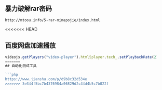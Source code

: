 ## 暴力破解rar密码

```
http://mtoou.info/5-rar-mimapojie/index.html
```

<<<<<<< HEAD
## 百度网盘加速播放

```js
videojs.getPlayers("video-player").html5player.tech_.setPlaybackRate(2)
=======
## 自动化测试工具

```php
https://www.jianshu.com/p/d9b8c32d534e
>>>>>>> 3e344f5bc7b4376984a06829d2c44d4b5c7b022f
```


